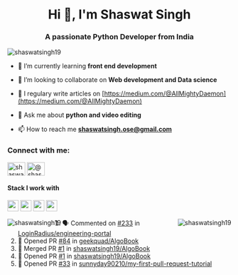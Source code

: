 <h1 align="center">Hi 👋, I'm Shaswat Singh</h1>
<h3 align="center">A passionate Python Developer from India</h3>

<p align="left"> <img src="https://komarev.com/ghpvc/?username=shaswatsingh19" alt="shaswatsingh19" /> </p>

- 🌱 I’m currently learning **front end development**

- 👯 I’m looking to collaborate on **Web development and Data science**

- 📝 I regulary write articles on [https://medium.com/@AllMightyDaemon](https://medium.com/@AllMightyDaemon)

- 💬 Ask me about **python and video editing**

- 📫 How to reach me **shaswatsingh.ose@gmail.com**

<p align="left">
<h3 align="left">Connect with me:</h3>
<a href="https://linkedin.com/in/shaswat-singh-035a84144/" target="blank"><img align="center" src="https://cdn.jsdelivr.net/npm/simple-icons@3.0.1/icons/linkedin.svg" alt="shaswat-singh-035a84144/" height="30" width="40" /></a>
<a href="https://codeforces.com/profile/@shaswat008" target="blank"><img align="center" src="https://cdn.jsdelivr.net/npm/simple-icons@3.0.1/icons/codeforces.svg" alt="@shaswat008" height="30" width="40" /></a>
</p>

<h4>Stack I work with</h4>
<p align="left">
<img src="https://img.shields.io/badge/python-3776AB.svg?&style=for-the-badge&logo=python&logoColor=white" height="25"/>
<img src="https://img.shields.io/badge/jupyter-F3631D.svg?&style=for-the-badge&logo=jupyter&logoColor=white" height="25"/>
<img src="https://img.shields.io/badge/anaconda-42B029.svg?&style=for-the-badge&logo=anaconda&logoColor=white" height="25"/>
<img src="https://img.shields.io/badge/VS%20Code-007ACC.svg?&style=for-the-badge&logo=visual-studio-code&logoColor=white" height="25"/>
</p>

<p><img align="right" src="https://github-readme-stats.vercel.app/api/top-langs/?username=shaswatsingh19&theme=vue&langs_count=3" alt="shaswatsingh19"  /></p>
<img align="left" src="https://github-readme-stats-sigma-six.vercel.app/api?username=shaswatsingh19&show_icons=true&theme=vue" alt="shaswatsingh19" /></p>







 <!--START_SECTION:activity-->
1. 🗣 Commented on [#233](https://github.com/LoginRadius/engineering-portal/issues/233) in [LoginRadius/engineering-portal](https://github.com/LoginRadius/engineering-portal)
2. 💪 Opened PR [#84](https://github.com/geekquad/AlgoBook/pull/84) in [geekquad/AlgoBook](https://github.com/geekquad/AlgoBook)
3. 🎉 Merged PR [#1](https://github.com/shaswatsingh19/AlgoBook/pull/1) in [shaswatsingh19/AlgoBook](https://github.com/shaswatsingh19/AlgoBook)
4. 💪 Opened PR [#1](https://github.com/shaswatsingh19/AlgoBook/pull/1) in [shaswatsingh19/AlgoBook](https://github.com/shaswatsingh19/AlgoBook)
5. 💪 Opened PR [#33](https://github.com/sunnyday90210/my-first-pull-request-tutorial/pull/33) in [sunnyday90210/my-first-pull-request-tutorial](https://github.com/sunnyday90210/my-first-pull-request-tutorial)
<!--END_SECTION:activity-->


